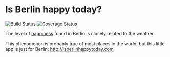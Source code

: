 # Is Berlin happy today?

[![Build Status](https://travis-ci.org/jdennes/isberlinhappy.png?branch=master)](https://travis-ci.org/jdennes/isberlinhappy) [![Coverage Status](https://coveralls.io/repos/jdennes/isberlinhappy/badge.png?branch=master)](https://coveralls.io/r/jdennes/isberlinhappy)

The level of [happiness](http://whenyouliveinberlin.tumblr.com/post/44138613156/when-its-sunny-for-more-than-5-minutes) found in Berlin is closely related to the weather.

This phenomenon is probably true of most places in the world, but this little app is just for Berlin: http://isberlinhappytoday.com
